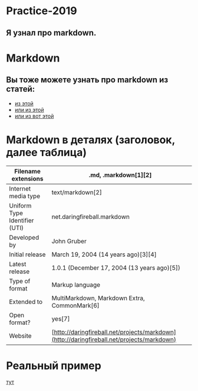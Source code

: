 # Practice-2019
Я узнал про markdown.
---

# Markdown
Вы тоже можете узнать про markdown из статей:
---
* [из этой](https://ru.wikipedia.org/wiki/Markdown)
* [или из этой](https://en.wikipedia.org/wiki/Markdown)
* [или из вот этой](https://guides.github.com/features/mastering-markdown/)

# Markdown в деталях (заголовок, далее таблица)

|Filename extensions            |          .md, .markdown[1][2]|
|-------------------------------|------------------------------|
|Internet media type            |           text/markdown[2]|
|Uniform Type Identifier (UTI)  |   net.daringfireball.markdown|
|Developed by                   |                John Gruber|
|Initial release                |                    March 19, 2004 (14 years ago)[3][4]|
|Latest release                 |                  1.0.1 (December 17, 2004 (13 years ago)[5])|
|Type of format                 |                Markup language|
|Extended to                    |                   MultiMarkdown, Markdown Extra, CommonMark[6]|
|Open format?                   |                yes[7]|
|Website                        |[http://daringfireball.net/projects/markdown](http://daringfireball.net/projects/markdown)|

 

# Реальный пример 

[тут](https://github.com/Microsoft/TypeScript/blob/master/README.md)
